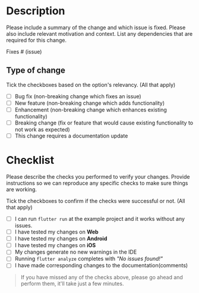 # Description

Please include a summary of the change and which issue is fixed. Please also include relevant motivation and context. List any dependencies that are required for this change.

Fixes # (issue)

## Type of change

Tick the checkboxes based on the option's relevancy. (All that apply)

- [ ] Bug fix (non-breaking change which fixes an issue)
- [ ] New feature (non-breaking change which adds functionality)
- [ ] Enhancement (non-breaking change which enhances existing functionality)
- [ ] Breaking change (fix or feature that would cause existing functionality to not work as expected)
- [ ] This change requires a documentation update

# Checklist

Please describe the checks you performed to verify your changes. Provide instructions so we can reproduce any specific checks to make sure things are working.

Tick the checkboxes to confirm if the checks were successful or not. (All that apply)

- [ ] I can run `flutter run` at the example project and it works without any issues.
- [ ] I have tested my changes on **Web**
- [ ] I have tested my changes on **Android**
- [ ] I have tested my changes on **iOS**
- [ ] My changes generate no new warnings in the IDE
- [ ] Running `flutter analyze` completes with _"No issues found!"_ 
- [ ] I have made corresponding changes to the documentation(comments)

> If you have missed any of the checks above, please go ahead and perform them, it'll take just a few minutes.
